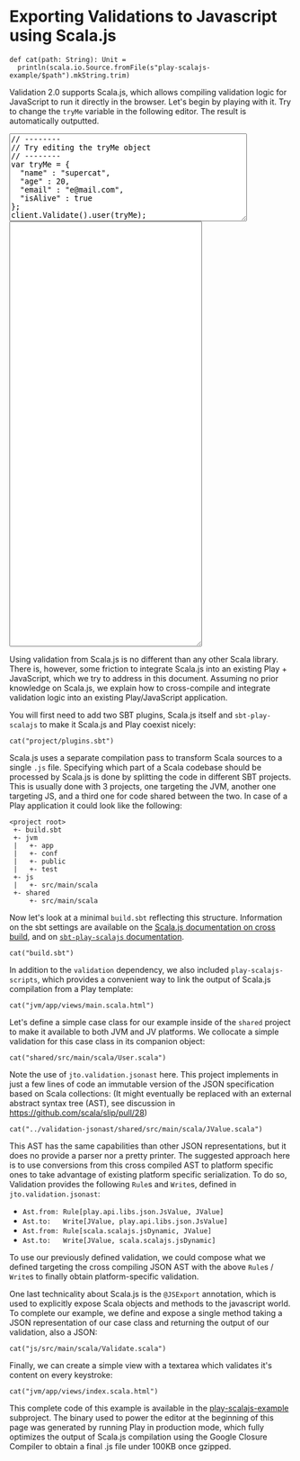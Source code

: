 # Exporting Validations to Javascript using Scala.js

```tut:invisible
def cat(path: String): Unit =
  println(scala.io.Source.fromFile(s"play-scalajs-example/$path").mkString.trim)
```
Validation 2.0 supports Scala.js, which allows compiling validation logic for JavaScript to run it directly in the browser. Let's begin by playing with it. Try to change the `tryMe` variable in the following editor. The result is automatically outputted.

<link rel="stylesheet" href="https://cdnjs.cloudflare.com/ajax/libs/codemirror/5.15.2/codemirror.css">
<script type="text/javascript" src="https://cdnjs.cloudflare.com/ajax/libs/codemirror/5.15.2/codemirror.min.js"></script>
<script type="text/javascript" src="https://cdnjs.cloudflare.com/ajax/libs/codemirror/5.15.2/mode/javascript/javascript.min.js"></script>
<script type="text/javascript" src="https://cdnjs.cloudflare.com/ajax/libs/codemirror/5.15.2/addon/edit/matchbrackets.min.js"></script>
<script type="text/javascript" src="https://cdnjs.cloudflare.com/ajax/libs/codemirror/5.15.2/addon/selection/active-line.min.js"></script>
<link rel="stylesheet" href="https://cdnjs.cloudflare.com/ajax/libs/codemirror/5.15.2/theme/material.min.css">
<style type="text/css">
  .CodeMirror {
    width: 350px;
    float: left;
    height: 300px;
    font-size:13px;
    margin: 10px;
  }

  #code-form {
    overflow: auto;
  }
</style>
<form id="code-form">
<textarea id="json-form" rows="10" cols="50">
// --------
// Try editing the tryMe object
// --------
var tryMe = {
  "name" : "supercat",
  "age" : 20,
  "email" : "e@mail.com",
  "isAlive" : true
};
client.Validate().user(tryMe);
</textarea>
<textarea name="" id="validation-output" cols="40" rows="50"></textarea>
</form>

<script src="js-opt.js" type="text/javascript"></script>
<script src="js-launcher.js" type="text/javascript"></script>

<script type="text/javascript">
(function() {
  var jsonFormTextarea = document.getElementById("json-form")
  var editor = CodeMirror.fromTextArea(jsonFormTextarea, {
    lineNumbers: true,
    styleActiveLine: true,
    matchBrackets: true,
    theme: "material",
    mode: {
      name: "javascript",
      json: true
    }
  });

  var output = document.getElementById("validation-output")
  var editorOutput = CodeMirror.fromTextArea(output, {
    lineNumbers: true,
    styleActiveLine: true,
    matchBrackets: true,
    theme: "material",
    readonly: true,
    mode: {
      name: "javascript",
      json: true
    }
  });

  var demo = function(jsString) {
    try {
      var jsOut = eval(jsString);
      var out = JSON.stringify(jsOut, null, 2);
      editorOutput.setValue(out);
    } catch(err) {
      editorOutput.setValue(err.message);
    }
  };

  demo(editor.getValue());

  CodeMirror.on(editor, 'changes', function(ins, obj) {
    var js = ins.getValue();
    demo(js);
  });
})()
</script>

Using validation from Scala.js is no different than any other Scala library. There is, however, some friction to integrate Scala.js into an existing Play + JavaScript, which we try to address in this document. Assuming no prior knowledge on Scala.js, we explain how to cross-compile and integrate validation logic into an existing Play/JavaScript application.

You will first need to add two SBT plugins, Scala.js itself and `sbt-play-scalajs` to make it Scala.js and Play coexist nicely:

```tut
cat("project/plugins.sbt")
```

Scala.js uses a separate compilation pass to transform Scala sources to a single `.js` file. Specifying which part of a Scala codebase should be processed by Scala.js is done by splitting the code in different SBT projects. This is usually done with 3 projects, one targeting the JVM, another one targeting JS, and a third one for code shared between the two. In case of a Play application it could look like the following:

```
<project root>
 +- build.sbt
 +- jvm
 |   +- app
 |   +- conf
 |   +- public
 |   +- test
 +- js
 |   +- src/main/scala
 +- shared
     +- src/main/scala
```

Now let's look at a minimal `build.sbt` reflecting this structure. Information on the sbt settings are available on the [Scala.js documentation on cross build](https://www.scala-js.org/doc/project/cross-build.html), and on [`sbt-play-scalajs` documentation](https://github.com/vmunier/sbt-play-scalajs).

```tut
cat("build.sbt")
```

In addition to the `validation` dependency, we also included `play-scalajs-scripts`, which provides a convenient way to link the output of Scala.js compilation from a Play template:

```tut
cat("jvm/app/views/main.scala.html")
```

Let's define a simple case class for our example inside of the `shared` project to make it available to both JVM and JV platforms. We collocate a simple validation for this case class in its companion object:

```tut
cat("shared/src/main/scala/User.scala")
```

Note the use of `jto.validation.jsonast` here. This project implements in just a few lines of code an immutable version of the JSON specification based on Scala collections: (It might eventually be replaced with an external abstract syntax tree (AST), see discussion in <https://github.com/scala/slip/pull/28>)

```tut
cat("../validation-jsonast/shared/src/main/scala/JValue.scala")
```

This AST has the same capabilities than other JSON representations, but it does no provide a parser nor a pretty printer. The suggested approach here is to use conversions from this cross compiled AST to platform specific ones to take advantage of existing platform specific serialization. To do so, Validation provides the following `Rule`s and `Write`s, defined in `jto.validation.jsonast`:

- `Ast.from: Rule[play.api.libs.json.JsValue, JValue]`
- `Ast.to:   Write[JValue, play.api.libs.json.JsValue]`
- `Ast.from: Rule[scala.scalajs.jsDynamic, JValue]`
- `Ast.to:   Write[JValue, scala.scalajs.jsDynamic]`

To use our previously defined validation, we could compose what we defined targeting the cross compiling JSON AST with the above `Rule`s / `Write`s to finally obtain platform-specific validation.

One last technicality about Scala.js is the `@JSExport` annotation, which is used to explicitly expose Scala objects and methods to the javascript world. To complete our example, we define and expose a single method taking a JSON representation of our case class and returning the output of our validation, also a JSON:

```tut
cat("js/src/main/scala/Validate.scala")
```

Finally, we can create a simple view with a textarea which validates it's content on every keystroke:

```tut
cat("jvm/app/views/index.scala.html")
```

This complete code of this example is available in the [play-scalajs-example](https://github.com/jto/validation/tree/v2.0/play-scalajs-example) subproject. The binary used to power the editor at the beginning of this page was generated by running Play in production mode, which fully optimizes the output of Scala.js compilation using the Google Closure Compiler to obtain a final .js file under 100KB once gzipped.
